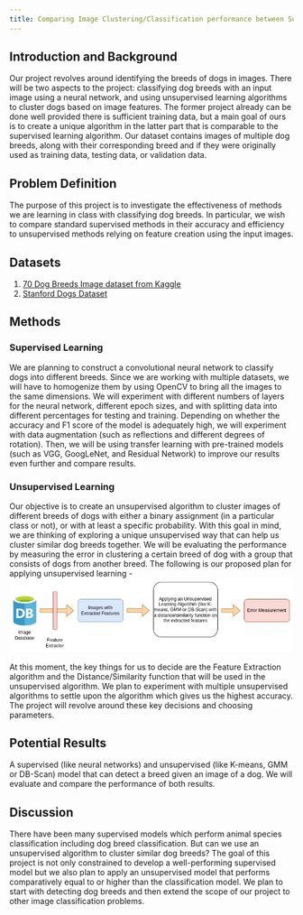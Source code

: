 ```yaml
---
title: Comparing Image Clustering/Classification performance between Supervised and Unsupervised Learning models using Dog Breed Image dataset
---
```

## Introduction and Background

Our project revolves around identifying the breeds of dogs in images. There will be two aspects to the project: classifying dog breeds with an input image using a neural network, and using unsupervised learning algorithms to cluster dogs based on image features. The former project already can be done well provided there is sufficient training data, but a main goal of ours is to create a unique algorithm in the latter part that is comparable to the supervised learning algorithm. Our dataset contains images of multiple dog breeds, along with their corresponding breed and if they were originally used as training data, testing data, or validation data.
## Problem Definition

The purpose of this project is to investigate the effectiveness of methods we are learning in class with classifying dog breeds. In particular, we wish to compare standard supervised methods in their accuracy and efficiency to unsupervised methods relying on feature creation using the input images.

## Datasets
1. [70 Dog Breeds Image dataset from Kaggle](https://www.kaggle.com/gpiosenka/70-dog-breedsimage-data-set)
2. [Stanford Dogs Dataset](http://vision.stanford.edu/aditya86/ImageNetDogs/)

## Methods

### Supervised Learning
We are planning to construct a convolutional neural network to classify dogs into different breeds. Since we are working with multiple datasets, we will have to homogenize them by using OpenCV to bring all the images to the same dimensions. We will experiment with different numbers of layers for the neural network, different epoch sizes, and with splitting data into different percentages for testing and training. Depending on whether the accuracy and F1 score of the model is adequately high, we will experiment with data augmentation (such as reflections and different degrees of rotation). Then, we will be using transfer learning with pre-trained models (such as VGG, GoogLeNet, and Residual Network) to improve our results even further and compare results.

### Unsupervised Learning
Our objective is to create an unsupervised algorithm to cluster images of different breeds of dogs with either a binary assignment (in a particular class or not), or with at least a specific probability. With this goal in mind, we are thinking of exploring a unique unsupervised way that can help us cluster similar dog breeds together. We will be evaluating the performance by measuring the error in clustering a certain breed of dog with a group that consists of dogs from another breed.
The following is our proposed plan for applying unsupervised learning -
![Unsupervised Learning Flow](img/UnsupervisedFlow.jpg)

At this moment, the key things for us to decide are the Feature Extraction algorithm and the Distance/Similarity function that will be used in the unsupervised algorithm. We plan to experiment with multiple unsupervised algorithms to settle upon the algorithm which gives us the highest accuracy. The project will revolve around these key decisions and choosing parameters.

## Potential Results
A supervised (like neural networks) and unsupervised (like K-means, GMM or DB-Scan) model that can detect a breed given an image of a dog. We will evaluate and compare the performance of both results.

## Discussion
There have been many supervised models which perform animal species classification including dog breed classification. But can we use an unsupervised algorithm to cluster similar dog breeds? The goal of this project is not only constrained to develop a well-performing supervised model but we also plan to apply an unsupervised model that performs comparatively equal to or higher than the classification model. We plan to start with detecting dog breeds and then extend the scope of our project to other image classification problems.